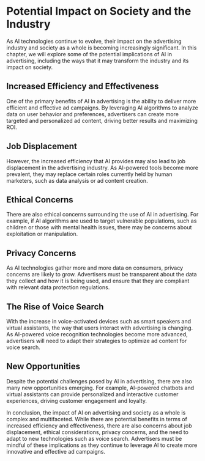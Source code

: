 Potential Impact on Society and the Industry
========================================================================================

As AI technologies continue to evolve, their impact on the advertising industry and society as a whole is becoming increasingly significant. In this chapter, we will explore some of the potential implications of AI in advertising, including the ways that it may transform the industry and its impact on society.

Increased Efficiency and Effectiveness
--------------------------------------

One of the primary benefits of AI in advertising is the ability to deliver more efficient and effective ad campaigns. By leveraging AI algorithms to analyze data on user behavior and preferences, advertisers can create more targeted and personalized ad content, driving better results and maximizing ROI.

Job Displacement
----------------

However, the increased efficiency that AI provides may also lead to job displacement in the advertising industry. As AI-powered tools become more prevalent, they may replace certain roles currently held by human marketers, such as data analysis or ad content creation.

Ethical Concerns
----------------

There are also ethical concerns surrounding the use of AI in advertising. For example, if AI algorithms are used to target vulnerable populations, such as children or those with mental health issues, there may be concerns about exploitation or manipulation.

Privacy Concerns
----------------

As AI technologies gather more and more data on consumers, privacy concerns are likely to grow. Advertisers must be transparent about the data they collect and how it is being used, and ensure that they are compliant with relevant data protection regulations.

The Rise of Voice Search
------------------------

With the increase in voice-activated devices such as smart speakers and virtual assistants, the way that users interact with advertising is changing. As AI-powered voice recognition technologies become more advanced, advertisers will need to adapt their strategies to optimize ad content for voice search.

New Opportunities
-----------------

Despite the potential challenges posed by AI in advertising, there are also many new opportunities emerging. For example, AI-powered chatbots and virtual assistants can provide personalized and interactive customer experiences, driving customer engagement and loyalty.

In conclusion, the impact of AI on advertising and society as a whole is complex and multifaceted. While there are potential benefits in terms of increased efficiency and effectiveness, there are also concerns about job displacement, ethical considerations, privacy concerns, and the need to adapt to new technologies such as voice search. Advertisers must be mindful of these implications as they continue to leverage AI to create more innovative and effective ad campaigns.
